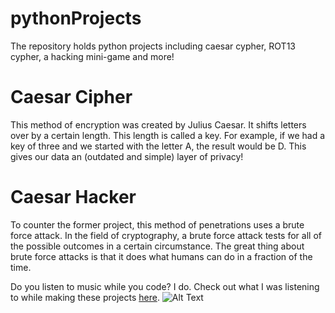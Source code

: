 # pythonProjects
The repository holds python projects including caesar cypher, ROT13 cypher, a hacking mini-game and more!


# Caesar Cipher
This method of encryption was created by Julius Caesar. It shifts letters over by a certain length. This length is called a key.
For example, if we had a key of three and we started with the letter A, the result would be D.
This gives our data an (outdated and simple) layer of privacy!

# Caesar Hacker
To counter the former project, this method of penetrations uses a brute force attack.
In the field of cryptography, a brute force attack tests for all of the possible outcomes in a certain circumstance.
The great thing about brute force attacks is that it does what humans can do in a fraction of the time.


Do you listen to music while you code?
I do.
Check out what I was listening to while making these projects [here](https://www.youtube.com/watch?v=GvZOMRGdY1w&t=13323s).
![Alt Text](https://media.giphy.com/media/JVglf7QjxaZZM2tjfB/giphy.gif)